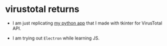 # virustotal returns

- I am just replicating [my python app](https://github.com/hail0hydra/pyVTFile) that I made with tkinter for VirusTotal API.


- I am trying out `Electron` while learning JS.
